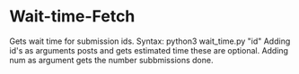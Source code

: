 # Wait-time-Fetch
Gets wait time for submission ids.
Syntax: python3 wait_time.py "id"
Adding id's as arguments posts and gets estimated time these are optional.
Adding num as argument gets the number subbmissions done.
